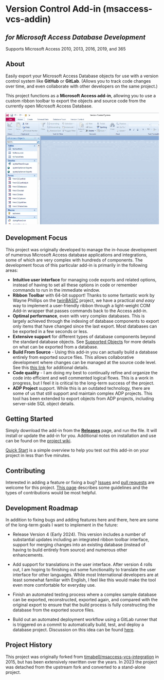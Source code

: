 Version Control Add-in (msaccess-vcs-addin)
======================
*for Microsoft Access Database Development*
----------
Supports Microsoft Access 2010, 2013, 2016, 2019, and 365

About
-----

Easily export your Microsoft Access Database objects for use with a version control system like **GitHub** or **GitLab**. (Allows you to track code changes over time, and even collaborate with other developers on the same project.)

This project functions as a **Microsoft Access add-in**, allowing you to use a custom ribbon toolbar to export the objects and source code from the currently open Microsoft Access Database.

![Export-All](img/gui-demo.gif)

Development Focus
-----------------
This project was originally developed to manage the in-house development of numerous Microsoft Access database applications and integrations, some of which are very complex with hundreds of components. The development focus of this particular add-in is primarily in the following areas:
* **Intuitive user interface** for managing code exports and related options, instead of having to set all these options in code or remember commands to run in the immediate window.
* **Ribbon Toolbar** with 64-bit support! Thanks to some fantastic work by Wayne Phillips on the [twinBASIC](https://twinbasic.com/) project, we have a practical *and easy* way to implement a user-friendly ribbon through a light-weight COM Add-in wrapper that passes commands back to the Access add-in.
* **Optimal performance**, even with very complex databases. This is largely achieved through the indexing of database components to export only items that have changed since the last export. Most databases can be exported in a few seconds or less.
* **Extensive support** for different types of database components beyond the standard database objects. See [Supported Objects](/wiki/Supported-Objects) for more details on what can be exported from a database.
* **Build From Source** - Using this add-in you can actually build a database entirely from exported source files. This allows collaborative development where changes can be managed at the source code level. See this [this link](/wiki/Documentation) for additional details.
* **Code quality** - I am doing my best to continually refine and organize the code into efficient and well commented logical flows. This is a work in progress, but I feel it is critical to the long-term success of the project.
* **ADP Project** support. While this is an outdated technology, there are some of us that still support and maintain complex ADP projects. This tool has been extended to export objects from ADP projects, including server-side SQL object details.

Getting Started
---------
 Simply download the add-in from the [**Releases**](msaccess-vcs-addin/releases) page, and run the file. It will install or update the add-in for you. Additional notes on installation and use can be found on the [project wiki](wiki).

[Quick Start](wiki/Quick-Start) is a simple overview to help you test out this add-in on your project in less than five minutes.

Contributing
------------
Interested in adding a feature or fixing a bug? [Issues](issues) and [pull requests](pulls) are welcome for this project. [This page](/CONTRIBUTING.md) describes some guidelines and the types of contributions would be most helpful.

Development Roadmap
-------------------
In addition to fixing bugs and adding features here and there, here are some of the long-term goals I want to implement in the future:

* Release Version 4 (Early 2024). This version includes a number of substantial updates including an integrated ribbon toolbar interface, support for merging changes into an existing database (instead of having to build entirely from source) and numerous other enhancements.

* Add support for translations in the user interface. After version 4 rolls out, I am hoping to finishing out some functionality to translate the user interface for other languages. While most International developers are at least somewhat familiar with English, I feel like this would make the tool even more comfortable for everyday use.

* Finish an automated testing process where a complex sample database can be exported, reconstructed, exported again, and compared with the original export to ensure that the build process is fully constructing the database from the exported source files.

* Build out an automated deployment workflow using a GitLab runner that is triggered on a commit to automatically build, test, and deploy a database project. Discussion on this idea can be found [here](issues/51).

Project History
----------------
This project was originally forked from [timabell/msaccess-vcs-integration](https://github.com/timabell/msaccess-vcs-integration) in 2015, but has been extensively rewritten over the years. In 2023 the project was detached from the upstream fork and converted to a stand-alone project.
